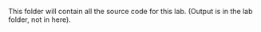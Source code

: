 This folder will contain all the source code for this lab. (Output is in the lab folder, not in here).
